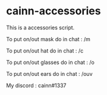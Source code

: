 # cainn-accessories

This is a accessories script.

To put on/out mask do in chat : /m


To put on/out hat do in chat : /c


To put on/out glasses do in chat : /o


To put on/out ears do in chat : /ouv


My discord : cainn#1337
